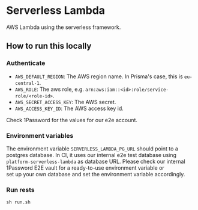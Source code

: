 # Serverless Lambda

AWS Lambda using the serverless framework.

## How to run this locally

### Authenticate

- `AWS_DEFAULT_REGION`: The AWS region name. In Prisma's case, this is `eu-central-1`.
- `AWS_ROLE`: The aws role, e.g. `arn:aws:iam::<id>:role/service-role/<role-id>`.
- `AWS_SECRET_ACCESS_KEY`: The AWS secret.
- `AWS_ACCESS_KEY_ID`: The AWS access key id.

Check 1Password for the values for our e2e account.

### Environment variables

The environment variable `SERVERLESS_LAMBDA_PG_URL` should point to a postgres database.
In CI, it uses our internal e2e test database using `platform-serverless-lambda` as database URL.
Please check our internal 1Password E2E vault for a ready-to-use environment variable or  
set up your own database and set the environment variable accordingly.

### Run rests

```shell script
sh run.sh
```

